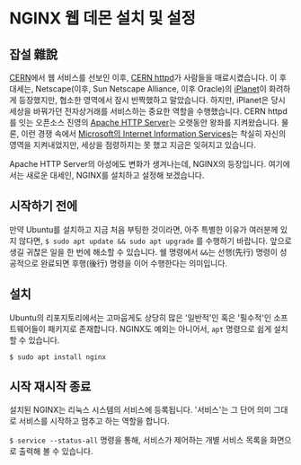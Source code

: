 # NGINX 웹 데몬 설치 및 설정

## 잡설 雜說

[CERN](https://home.cern/)에서 웹 서비스를 선보인 이후,
[CERN httpd](https://www.w3.org/Daemon/)가 사람들을 매료시켰습니다.
이 후 대세는, Netscape(이후, Sun Netscape Alliance, 이후 Oracle)의
[iPlanet](https://en.wikipedia.org/wiki/IPlanet)이 화려하게 등장했지만,
협소한 영역에서 잠시 반짝했하고 말았습니다. 하지만, iPlanet은 당시 세상을 바꿔가던 전자상거래를
서비스하는 중요한 역할을 수행했습니다. CERN httpd를 잇는
오픈소스 진영의 [Apache HTTP Server](https://httpd.apache.org/)는
오랫동안 왕좌를 지켜왔습니다. 물론, 이런 경쟁 속에서
[Microsoft의 Internet Information Services](https://en.wikipedia.org/wiki/Internet_Information_Services)는
착실히 자신의 영역을 지켜내었지만, 세상을 점령하지는 못 했고 지금은 잊혀지고 있습니다.

Apache HTTP Server의 아성에도 변화가 생겨나는데, NGINX의 등장입니다.
여기에서는 새로운 대세인, NGINX를 설치하고 설정해 보겠습니다.

## 시작하기 전에

만약 Ubuntu를 설치하고 지금 처음 부팅한 것이라면, 아주 특별한 이유가 여러분께 있지 않다면,
`$ sudo apt update && sudo apt upgrade` 를 수행하기 바랍니다. 앞으로 생길 귀찮은 일을 한 번에 해소할 수 있습니다.
쉘 명령에서 `&&`는 선행(先行) 명령이 성공적으로 완료되면 후행(後行) 명령을 이어 수행한다는 의미입니다.

## 설치

Ubuntu의 리포지토리에서는 고마웁게도 상당히 많은 '일반적'인 혹은 '필수적'인 소프트웨어들이
패키지로 존재합니다. NGINX도 예외는 아니어서, `apt` 명령으로 쉽게 설치할 수 있습니다.

`$ sudo apt install nginx`

## 시작 재시작 종료

설치된 NGINX는 리눅스 시스템의 서비스에 등록됩니다. '서비스'는 그 단어 의미 그대로
서비스를 시작하고 멈추고 하는 역할을 합니다.

`$ service --status-all` 명령을 통해, 서비스가 제어하는 개별 서비스 목록을 화면으로 출력해 볼 수 있습니다.